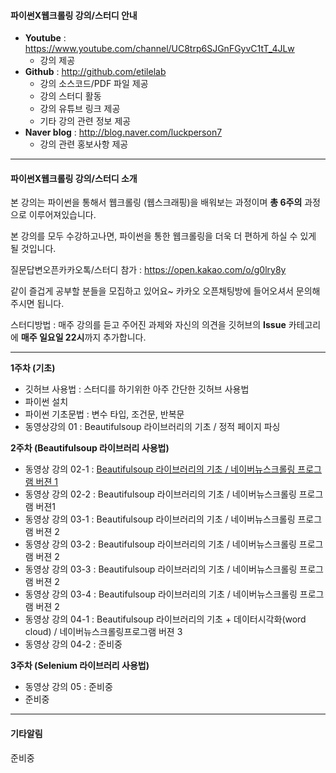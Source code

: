 #### 파이썬X웹크롤링 강의/스터디 안내

- **Youtube** :  https://www.youtube.com/channel/UC8trp6SJGnFGyvC1tT_4JLw
  - 강의 제공
- **Github** : http://github.com/etilelab
  - 강의 소스코드/PDF 파일 제공
  - 강의 스터디 활동
  - 강의 유튜브 링크 제공
  - 기타 강의 관련 정보 제공
- **Naver blog** : http://blog.naver.com/luckperson7
  - 강의 관련 홍보사항 제공

------

#### 파이썬X웹크롤링 강의/스터디 소개

본 강의는 파이썬을 통해서 웹크롤링 (웹스크래핑)을 배워보는 과정이며 **총 6주의** 과정으로 이루어져있습니다.

본 강의를 모두 수강하고나면, 파이썬을 통한 웹크롤링을 더욱 더 편하게 하실 수 있게 될 것입니다.

질문답변오픈카카오톡/스터디 참가 : https://open.kakao.com/o/g0lry8y

같이 즐겁게 공부할 분들을 모집하고 있어요~ 카카오 오픈채팅방에 들어오셔서 문의해주시면 됩니다.

스터디방법 : 매주 강의를 듣고 주어진 과제와 자신의 의견을 깃허브의 **Issue** 카테고리에  **매주 일요일 22시**까지 추가합니다.

------

**1주차 (기초)**

- 깃허브 사용법 : 스터디를 하기위한 아주 간단한 깃허브 사용법
- 파이썬 설치
- 파이썬 기초문법 : 변수 타입, 조건문, 반복문
- 동영상강의 01 : Beautifulsoup 라이브러리의 기초 / 정적 페이지 파싱

**2주차 (Beautifulsoup 라이브러리 사용법)**

- 동영상 강의 02-1 : [Beautifulsoup 라이브러리의 기초 / 네이버뉴스크롤링 프로그램 버젼 1](https://youtu.be/QLf-pDoJvjQ)
- 동영상 강의 02-2 : Beautifulsoup 라이브러리의 기초 / 네이버뉴스크롤링 프로그램 버젼1
- 동영상 강의 03-1 : Beautifulsoup 라이브러리의 기초 / 네이버뉴스크롤링 프로그램 버젼 2
- 동영상 강의 03-2 : Beautifulsoup 라이브러리의 기초 / 네이버뉴스크롤링 프로그램 버젼 2
- 동영상 강의 03-3 : Beautifulsoup 라이브러리의 기초  / 네이버뉴스크롤링 프로그램 버젼 2
- 동영상 강의 03-4 : Beautifulsoup 라이브러리의 기초 / 네이버뉴스크롤링 프로그램 버젼 2
- 동영상 강의 04-1 : Beautifulsoup 라이브러리의 기초 + 데이터시각화(word cloud) / 네이버뉴스크롤링프로그램 버젼 3
- 동영상 강의 04-2 : 준비중

**3주차 (Selenium 라이브러리 사용법)**

- 동영상 강의 05 : 준비중
- 준비중

------

#### 기타알림

준비중